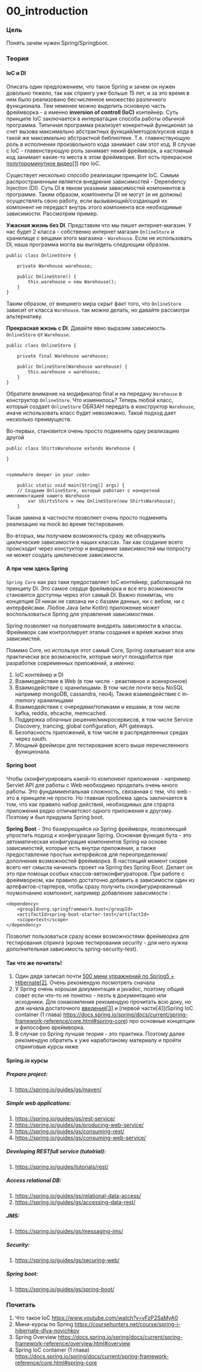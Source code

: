 # 00_introduction

### Цель

Понять зачем нужен Spring/Springboot. 

### Теория

#### IoC и DI
Описать один предложением, что такое Spring и зачем он нужен довольно тяжело, так как спрингу уже больше 15 лет, и за это время в нем было реализовано бесчисленное множество различного функционала. Тем неменее можно выделить основную часть фреймворка - а именно **inversion of controll (IoC)** контейнер. 
Суть принципе IoC заключается в интерватации способа работы обычной программа. Типичная программа реализует конкретный функционал за счет вызова максимально абстрактных функций/методов/кусков кода в такой же максимально абстрактной библиотеке. Т.е. главенствующую роль в исполнении произвольного кода занимает сам этот код. В случае с IoC - главенствующую роль занимает некий фреймворк, а кастомный код занимает какие-то места в этом фреймворке. Вот есть прекрасное [полутороминутное видео[1]](https://www.youtube.com/watch?v=vFzP2SaMyA0) про IoC.

Существует несколько способо реализации принципе IoC. Самым распространенным является внедрение зависимостей - Dependency Injection (DI). Суть DI в явном указании зависимостей компонентов в программе. Таким образом, компоненты DI не могут (и не должны) осуществлять свою работу, если вызывающий/создающий их компонент 
не передаст внутрь этого компонента все необходимые зависимости. Рассмотрим пример.

**Ужасная жизнь без DI**. Представим что мы пишет интернет-магазин. У нас будет 2 класса - собственно интернет магазин ```OnlineStore``` и хранилище с вещами этого магазина - ```Warehouse```. Если не использовать DI, наша программа могла вы выглядеть следующим образом.
```
public class OnlineStore {

    private Warehouse warehouse;

    public OnlineStore() {
        this.warehouse = new Warehouse();
    }
}
```

Таким образом, от внешнего мира скрыт факт того, что ```OnlineStore``` зависит от класса ```Warehouse```. так *можно* делать, но давайте рассмотри альтернативу.

**Прекрасная жизнь с DI**. Давайте явно выразим зависимость ```OnlineStore``` от ```Warehouse```.

```
public class OnlineStore {

    private final Warehouse warehouse;

    public OnlineStore(Warehouse warehouse) {
        this.warehouse = warehouse;
    }
}
```

Обратите внимание на модификатор final и на передачу ```Warehouse``` в конструктор ```OnlineStore```. Что изменилось? Теперь любой класс, который создает ```OnlineStore``` ОБЯЗАН передать в конструктор ```Warehouse```, иначе использовать класс будет невозможно. Такой подход дает несколько преимуществ.

Во-первых, становится очень просто подменять одну реализацию другой

```
public class ShirtsWarehouse extends Warehouse {

}


<somewhere deeper in your code> 

    public static void main(String[] args) {
	// Создаем OnlineStore, который работает с конкретной имплементацией нашего Warehouse
        var shirtsStore = new OnlineStore(new ShirtsWarehouse);
    }
```

Такая замена в частности позволяет очень просто подменять реализацию на mock во время тестирования.

Во-вторых, мы получаем возможность сразу же обнаружить циклические зависимости в наших классах. Так как создание всего происходит через констуктор и внедрение зависимостей мы попросту не может создать циклические зависимости.

#### А при чем здесь Spring

```Spring Core``` как раз таки предоставляет IoC контейнер, работающий по принципу DI. Это самое сердце фреймворка и все его возможности становятся доступны через этот самый DI. Важно понимтаь, что концепция DI никак не связана ни с базами данных, ни с вебом, ни с интерфейсами. Любое Java (или Kotlin) приложение может воспользоваться Spring для управления зависимостями. 

Spring позволяет на полуавтомате внедрять зависимости в классы. Фреймворк сам контроллирует этапы создания и время жизни этих зависимстей.

Помимо Core, но используя этот самый Core,  Spring охватывает все или практически все возможности, которые могут понадобится при разработке современных приложений, а именно:
1. IoC контейнер и DI
2. Взаимодействие в Web (в том числе - реактивное и асинхронное)
3. Взаимодействие с хранилищами. В том числе почти весь NoSQL например mongoDB, cassandra, neo4j. Также взаимодействие с in-memory хранилищами
4. Взаимодействия с очередями/топиками и кешами, в том числе kafka, reddis, ehcache, memcached. 
4. Поддержка облачных решение/микросервисов, в том числе Service Discovery, trancing, global configuration, API gateways. 
5. Безопасность приложений, в том числе в распределенных средах через oauth. 
6. Мощный фрейморк для тестирования всего выше перечисленного функционала.

#### Spring boot

Чтобы сконфигурировать какой-то компонент приложения - например Servlet API для работы с Web необходимо проделать очень много работы. Это фундамментальная сложность, связанная с тем, что web - это в принципе не просто. Но главная проблема здесь заключается в том, что как правило набор действий, необходимых для страрта приложения редко отличаетсяот одного приложения к другому. Поэтому и был придумла Spring boot.

**Spring Boot** - Это базирующийся на Spring фреймворк, позволяющий упростить подход к конфигурации Spring. Основная функция бута - это автоматическая конфигурация компонентов Spring на основе зависимостей, которые есть внутри приложения, а также предоставление простых интерфейсов для переопределения/дополнения возможностей фреймворка. В настоящий момент скорее всего нет смысла начинать проект на Spring без Spring Boot. Делает он это при помощи особых классов-автоконфигураторов. При работе с фреймворком, как правило достаточно добавить в зависимости один из артефактов-стартеров, чтобы сразу получить сконфигурированный поумолчанию компонент, например добавление зависимости :

```
<dependency>
    <groupId>org.springframework.boot</groupId>
    <artifactId>spring-boot-starter-test</artifactId>
    <scope>test</scope>
</dependency>
``` 

Позволит пользоваться сразу всеми возможностями фреймворка для тестирования спринга (кроме тестирования security - для него нужна дополнительная зависимость spring-security-test). 

#### Так что же почитать!

1. Один дядя записал почти [500 мини упражнений по Spring5 + Hibernate[2]](https://coursehunters.net/course/spring-i-hibernate-dlya-novichkov). Очень рекомендую посмотреть сначала
2. У Spring очень хорошая документация и javadoc, поэтому общий совет если что-то не понятно - лезть в документацию или исходники. Для ознакомления рекомендую прочитать всю доку, но для начала достаточного [введения[3]](https://docs.spring.io/spring/docs/current/spring-framework-reference/overview.html#overview) и [первой части[4]](Spring IoC container (1 глава) https://docs.spring.io/spring/docs/current/spring-framework-reference/core.html#spring-core) про основные концепции и философию вреймворка.
3. В случае со Spring лучшая теория - это практика. Поэтому далее рекомендую обратить к уже наработаному материалу и пройти спринговые курсы ниже

#### Spring.io курсы
##### Prepare project:
1. https://spring.io/guides/gs/maven/

##### Simple web applications:
1. https://spring.io/guides/gs/rest-service/
2. https://spring.io/guides/gs/producing-web-service/
3. https://spring.io/guides/gs/consuming-rest/
4. https://spring.io/guides/gs/consuming-web-service/

##### Developing RESTfull service (tutolrial):
1. https://spring.io/guides/tutorials/rest/

##### Access relational DB:
1. https://spring.io/guides/gs/relational-data-access/
2. https://spring.io/guides/gs/accessing-data-rest/

##### JMS:
1. https://spring.io/guides/gs/messaging-jms/

##### Security:
1. https://spring.io/guides/gs/securing-web/

##### Spring boot:
1. https://spring.io/guides/gs/spring-boot/


### Почитать

1. Что такое IoC https://www.youtube.com/watch?v=vFzP2SaMyA0
2. Мини-курсы по Spring https://coursehunters.net/course/spring-i-hibernate-dlya-novichkov
3. Spring Overview https://docs.spring.io/spring/docs/current/spring-framework-reference/overview.html#overview
4. Spring IoC container (1 глава) https://docs.spring.io/spring/docs/current/spring-framework-reference/core.html#spring-core
